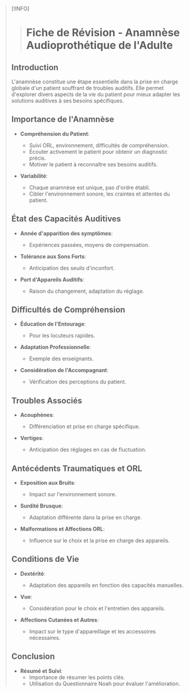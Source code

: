 >[!INFO]
>> # Fiche de Révision - Anamnèse Audioprothétique de l'Adulte
> 
> ## Introduction
> 
> L'anamnèse constitue une étape essentielle dans la prise en charge globale d'un patient souffrant de troubles auditifs. Elle permet d'explorer divers aspects de la vie du patient pour mieux adapter les solutions auditives à ses besoins spécifiques.
> 
> ## Importance de l'Anamnèse
> 
> - **Compréhension du Patient**:
>   - Suivi ORL, environnement, difficultés de compréhension.
>   - Écouter activement le patient pour obtenir un diagnostic précis.
>   - Motiver le patient à reconnaître ses besoins auditifs.
> 
> - **Variabilité**:
>   - Chaque anamnèse est unique, pas d'ordre établi.
>   - Cibler l'environnement sonore, les craintes et attentes du patient.
> 
> ## État des Capacités Auditives
> 
> - **Année d'apparition des symptômes**:
>   - Expériences passées, moyens de compensation.
> 
> - **Tolérance aux Sons Forts**:
>   - Anticipation des seuils d'inconfort.
> 
> - **Port d'Appareils Auditifs**:
>   - Raison du changement, adaptation du réglage.
> 
> ## Difficultés de Compréhension
> 
> - **Éducation de l'Entourage**:
>   - Pour les locuteurs rapides.
> 
> - **Adaptation Professionnelle**:
>   - Exemple des enseignants.
> 
> - **Considération de l'Accompagnant**:
>   - Vérification des perceptions du patient.
> 
> ## Troubles Associés
> 
> - **Acouphènes**:
>   - Différenciation et prise en charge spécifique.
> 
> - **Vertiges**:
>   - Anticipation des réglages en cas de fluctuation.
> 
> ## Antécédents Traumatiques et ORL
> 
> - **Exposition aux Bruits**:
>   - Impact sur l'environnement sonore.
> 
> - **Surdité Brusque**:
>   - Adaptation différente dans la prise en charge.
> 
> - **Malformations et Affections ORL**:
>   - Influence sur le choix et la prise en charge des appareils.
> 
> ## Conditions de Vie
> 
> - **Dextérité**:
>   - Adaptation des appareils en fonction des capacités manuelles.
> 
> - **Vue**:
>   - Considération pour le choix et l'entretien des appareils.
> 
> - **Affections Cutanées et Autres**:
>   - Impact sur le type d'appareillage et les accessoires nécessaires.
> 
> ## Conclusion
> 
> - **Résumé et Suivi**:
>   - Importance de résumer les points clés.
>   - Utilisation du Questionnaire Noah pour évaluer l'amélioration.
